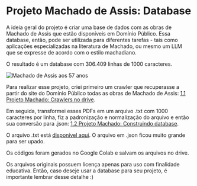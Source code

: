 # Projeto Machado de Assis: Database

A ideia geral do projeto é criar uma base de dados com as obras de Machado de Assis que estão disponíveis em Domínio Público. Essa database, então, pode ser utilizada para diferentes tarefas - tais como aplicações especializadas na literatura de Machado, ou mesmo um LLM que se expresse de acordo com o estilo machadiano.

O resultado é um database com 306.409 linhas de 1000 caracteres.

![Machado de Assis aos 57 anos](https://upload.wikimedia.org/wikipedia/commons/thumb/4/40/Machado_de_Assis_aos_57_anos.jpg/409px-Machado_de_Assis_aos_57_anos.jpg)

Para realizar esse projeto, criei primeiro um crawler que recuperasse a partir do site do Domínio Público todas as obras de Machado de Assis: [1.1 Projeto Machado: Crawlers no drive](https://github.com/ethelbeluzzi/projetomachado/blob/main/crawlers.ipynb).

Em seguida, transformei esses PDFs em um arquivo .txt com 1000 caracteres por linha, fiz a padronização e normalização do arquivo  e então sua conversão para .json: [1.2 Projeto Machado: Construindo database](https://github.com/ethelbeluzzi/projetomachado/blob/main/construindo_database.ipynb).

O arquivo .txt está [disponível aqui](https://github.com/ethelbeluzzi/projetomachado/blob/main/textonormalizado1000.txt). O arquivo em .json ficou muito grande para ser upado.

Os códigos foram gerados no Google Colab e salvam os arquivos no drive.

Os arquivos originais possuem licença apenas para uso com finalidade educativa. Então, caso deseje usar a database para seu projeto, é importante lembrar desse detalhe :)
